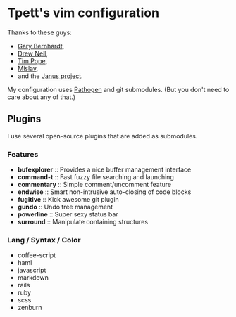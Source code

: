 Tpett's vim configuration
=========================

Thanks to these guys:

* [Gary Bernhardt](http://destroyallsoftware.com),
* [Drew Neil](http://vimcasts.org),
* [Tim Pope](http://tbaggery.com),
* [Mislav](http://mislav.uniqpath.com/),
* and the [Janus project](https://github.com/carlhuda/janus).

My configuration uses [Pathogen](https://github.com/tpope/vim-pathogen) and git submodules.
(But you don't need to care about any of that.)

## Plugins

I use several open-source plugins that are added as submodules.

### Features

* __bufexplorer__ :: Provides a nice buffer management interface
* __command-t__ :: Fast fuzzy file searching and launching
* __commentary__ :: Simple comment/uncomment feature
* __endwise__ :: Smart non-intrusive auto-closing of code blocks
* __fugitive__ :: Kick awesome git plugin
* __gundo__ :: Undo tree management
* __powerline__ :: Super sexy status bar
* __surround__ :: Manipulate containing structures

### Lang / Syntax / Color

* coffee-script
* haml
* javascript
* markdown
* rails
* ruby
* scss
* zenburn

